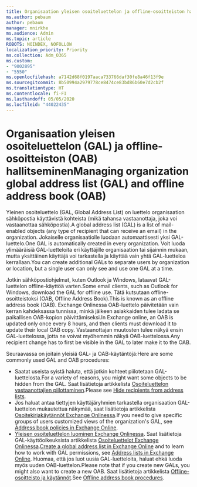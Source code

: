 ```yaml
---
title: Organisaation yleisen osoiteluettelon ja offline-osoitteiston hallitseminen
ms.author: pebaum
author: pebaum
manager: mnirkhe
ms.audience: Admin
ms.topic: article
ROBOTS: NOINDEX, NOFOLLOW
localization_priority: Priority
ms.collection: Adm_O365
ms.custom:
- "9002895"
- "5550"
ms.openlocfilehash: a7142d68f0197aaca733766daf30fe8a46f13f9e
ms.sourcegitcommit: 8b50994a2979778ce8474ce83bd86b60e7d2cb2f
ms.translationtype: HT
ms.contentlocale: fi-FI
ms.lasthandoff: 05/05/2020
ms.locfileid: "44022435"
---
```

# <a name="managing-organization-global-address-list-gal-and-offline-address-book-oab"></a><span data-ttu-id="71281-102">Organisaation yleisen osoiteluettelon (GAL) ja offline-osoitteiston (OAB) hallitseminen</span><span class="sxs-lookup"><span data-stu-id="71281-102">Managing organization global address list (GAL) and offline address book (OAB)</span></span>

<span data-ttu-id="71281-103">Yleinen osoiteluettelo (GAL, Global Address List) on luettelo organisaation sähköpostia käyttävistä kohteista (mikä tahansa vastaanottaja, joka voi vastaanottaa sähköpostia).</span><span class="sxs-lookup"><span data-stu-id="71281-103">A global address list (GAL) is a list of mail-enabled objects (any type of recipient that can receive an email) in the organization.</span></span> <span data-ttu-id="71281-104">Jokaiselle organisaatiolle luodaan automaattisesti yksi GAL-luettelo.</span><span class="sxs-lookup"><span data-stu-id="71281-104">One GAL is automatically created in every organization.</span></span> <span data-ttu-id="71281-105">Voit luoda ylimääräisiä GAL-luetteloita eri käyttäjille organisaation tai sijainnin mukaan, mutta yksittäinen käyttäjä voi tarkastella ja käyttää vain yhtä GAL-luetteloa kerrallaan.</span><span class="sxs-lookup"><span data-stu-id="71281-105">You can create additional GALs to separate users by organization or location, but a single user can only see and use one GAL at a time.</span></span>

<span data-ttu-id="71281-106">Jotkin sähköpostiohjelmat, kuten Outlook ja Windows, lataavat GAL-luettelon offline-käyttöä varten.</span><span class="sxs-lookup"><span data-stu-id="71281-106">Some email clients, such as Outlook for Windows, download the GAL for offline use.</span></span> <span data-ttu-id="71281-107">Tätä kutsutaan offline-osoitteistoksi (OAB, Offline Address Book).</span><span class="sxs-lookup"><span data-stu-id="71281-107">This is known as an offline address book (OAB).</span></span> <span data-ttu-id="71281-108">Exchange Onlinessa OAB-luettelo päivitetään vain kerran kahdeksassa tunnissa, minkä jälkeen asiakkaiden tulee ladata se paikallisen OAB-kopion päivittämiseksi.</span><span class="sxs-lookup"><span data-stu-id="71281-108">In Exchange online, an OAB is updated only once every 8 hours, and then clients must download it to update their local OAB copy.</span></span> <span data-ttu-id="71281-109">Vastaanottajan muutosten tulee näkyä ensin GAL-luettelossa, jotta ne voivat myöhemmin näkyä OAB-luettelossa.</span><span class="sxs-lookup"><span data-stu-id="71281-109">Any recipient change has to first be visible in the GAL to later make it to the OAB.</span></span>

<span data-ttu-id="71281-110">Seuraavassa on joitain yleisiä GAL- ja OAB-käytäntöjä:</span><span class="sxs-lookup"><span data-stu-id="71281-110">Here are some commonly used GAL and OAB procedures:</span></span>

- <span data-ttu-id="71281-111">Saatat useista syistä haluta, että jotkin kohteet piilotetaan GAL-luettelosta.</span><span class="sxs-lookup"><span data-stu-id="71281-111">For a variety of reasons, you might want some objects to be hidden from the GAL.</span></span> <span data-ttu-id="71281-112">Saat lisätietoja artikkelista [Osoiteluettelon vastaanottajien piilottaminen](https://docs.microsoft.com/exchange/address-books/address-lists/manage-address-lists#hide-recipients-from-address-lists).</span><span class="sxs-lookup"><span data-stu-id="71281-112">Please see [Hide recipients from address lists](https://docs.microsoft.com/exchange/address-books/address-lists/manage-address-lists#hide-recipients-from-address-lists).</span></span>
- <span data-ttu-id="71281-113">Jos haluat antaa tiettyjen käyttäjäryhmien tarkastella organisaation GAL-luettelon mukautettua näkymää, saat lisätietoja artikkelista [Osoitekirjakäytännöt Exchange Onlinessa](https://docs.microsoft.com/exchange/address-books/address-book-policies/address-book-policies).</span><span class="sxs-lookup"><span data-stu-id="71281-113">If you need to give specific groups of users customized views of the organization's GAL, see [Address book policies in Exchange Online](https://docs.microsoft.com/exchange/address-books/address-book-policies/address-book-policies).</span></span>
- <span data-ttu-id="71281-114">[Yleisen osoiteluettelon luominen Exchange Onlinessa](https://docs.microsoft.com/exchange/address-books/address-lists/create-global-address-list). Saat lisätietoja GAL-käyttöoikeuksista artikkelista [Osoiteluettelot Exchange Onlinessa](https://docs.microsoft.com/exchange/address-books/address-lists/address-lists).</span><span class="sxs-lookup"><span data-stu-id="71281-114">[Create a global address list in Exchange Online](https://docs.microsoft.com/exchange/address-books/address-lists/create-global-address-list) and to learn how to work with GAL permissions, see [Address lists in Exchange Online](https://docs.microsoft.com/exchange/address-books/address-lists/address-lists).</span></span> <span data-ttu-id="71281-115">Huomaa, että jos luot uusia GAL-luetteloita, haluat ehkä luoda myös uuden OAB-luettelon.</span><span class="sxs-lookup"><span data-stu-id="71281-115">Please note that if you create new GALs, you might also want to create a new OAB.</span></span> <span data-ttu-id="71281-116">Saat lisätietoja artikkelista [Offline-osoitteisto ja käytännöt](https://docs.microsoft.com/exchange/address-books/offline-address-books/offline-address-book-procedures).</span><span class="sxs-lookup"><span data-stu-id="71281-116">See [Offline address book procedures](https://docs.microsoft.com/exchange/address-books/offline-address-books/offline-address-book-procedures).</span></span>
